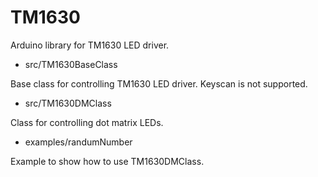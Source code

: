 # TM1630
Arduino library for TM1630 LED driver.

* src/TM1630BaseClass

Base class for controlling TM1630 LED driver. Keyscan is not supported.

* src/TM1630DMClass

Class for controlling dot matrix LEDs.

* examples/randumNumber

Example to show how to use TM1630DMClass.
